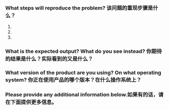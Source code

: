 <!--
如果对react-wxeap的组件有疑问，或者在开发过程中遇到问题
请按照下面的模板提交issue
没有按照模板提问的issue将被close
-->
### What steps will reproduce the problem? 该问题的重现步骤是什么？
1. 
2. 
3. 

### What is the expected output? What do you see instead? 你期待的结果是什么？实际看到的又是什么？


### What version of the product are you using? On what operating system? 你正在使用产品的哪个版本？在什么操作系统上？


### Please provide any additional information below.如果有的话，请在下面提供更多信息。


